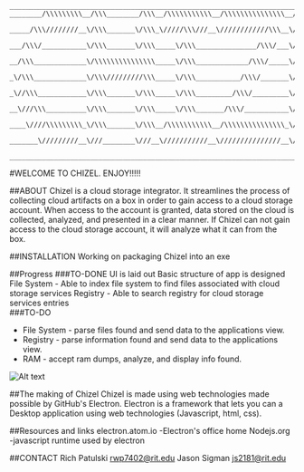 ```
________________________________________________________________________________________________________
________/\\\\\\\\\__/\\\________/\\\__/\\\\\\\\\\\__/\\\\\\\\\\\\\\\__/\\\\\\\\\\\\\\\__/\\\_____________         
 _____/\\\////////__\/\\\_______\/\\\_\/////\\\///__\////////////\\\__\/\\\///////////__\/\\\_____________      
  ___/\\\/___________\/\\\_______\/\\\_____\/\\\_______________/\\\/___\/\\\_____________\/\\\_____________     
   __/\\\_____________\/\\\\\\\\\\\\\\\_____\/\\\_____________/\\\/_____\/\\\\\\\\\\\_____\/\\\_____________      
    _\/\\\_____________\/\\\/////////\\\_____\/\\\___________/\\\/_______\/\\\///////______\/\\\_____________    
     _\//\\\____________\/\\\_______\/\\\_____\/\\\_________/\\\/_________\/\\\_____________\/\\\_____________    
      __\///\\\__________\/\\\_______\/\\\_____\/\\\_______/\\\/___________\/\\\_____________\/\\\_____________  
       ____\////\\\\\\\\\_\/\\\_______\/\\\__/\\\\\\\\\\\__/\\\\\\\\\\\\\\\_\/\\\\\\\\\\\\\\\_\/\\\\\\\\\\\\\\\_
        _______\/////////__\///________\///__\///////////__\///////////////__\///////////////__\///////////////__
        _________________________________________________________________________________________________________
```

#WELCOME TO CHIZEL. ENJOY!!!!!

##ABOUT
Chizel is a cloud storage integrator.  It streamlines the process of collecting cloud artifacts on a box in order to gain access to a cloud storage account.  When access to the account is granted, data stored on the cloud is collected, analyzed, and presented in a clear manner.  If Chizel can not gain access to the cloud storage account, it will analyze what it can from the box.



##INSTALLATION
Working on packaging Chizel into an exe

##Progress
###TO-DONE
UI is laid out
Basic structure of app is designed
File System - Able to index file system to find files associated with
cloud storage services
Registry - Able to search registry for cloud storage services entries   
###TO-DO
* File System - parse files found and send data to the applications view.
* Registry - parse information found and send data to the applications view.
* RAM - accept ram dumps, analyze, and display info found.

![Alt text](https://github.com/patulskitime/Chizel-475-2151_Patulski_Sigman/blob/master/Chizel.png)

##The making of Chizel
Chizel is made using web technologies made possible by
GitHub's Electron. Electron is a framework that lets you can a Desktop application
using web technologies (Javascript, html, css).

##Resources and links
electron.atom.io -Electron's office home
Nodejs.org -javascript runtime used by electron

##CONTACT
Rich Patulski rwp7402@rit.edu
Jason Sigman js2181@rit.edu
